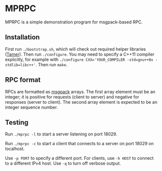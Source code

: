 # MPRPC #

MPRPC is a simple demonstration program for msgpack-based RPC.

## Installation ##

First run `./bootstrap.sh`, which will check out required helper
libraries ([Tamer](http://github.com/kohler/tamer)). Then run
`./configure`. You may need to specify a C++11 compiler explicitly,
for example with `./configure CXX='YOUR_COMPILER -std=gnu++0x
-stdlib=libc++'`. Then run `make`.

## RPC format ##

RPCs are formatted as [msgpack](http://msgpack.org) arrays. The first
array element must be an integer; it is positive for requests (client
to server) and negative for responses (server to client). The second
array element is expected to be an integer sequence number.

## Testing ##

Run `./mprpc -l` to start a server listening on port 18029.

Run `./mprpc -c` to start a client that connects to a server on port
18029 on localhost.

Use `-p PORT` to specify a different port. For clients, use `-h HOST`
to connect to a different IPv4 host. Use `-q` to turn off verbose
output.
